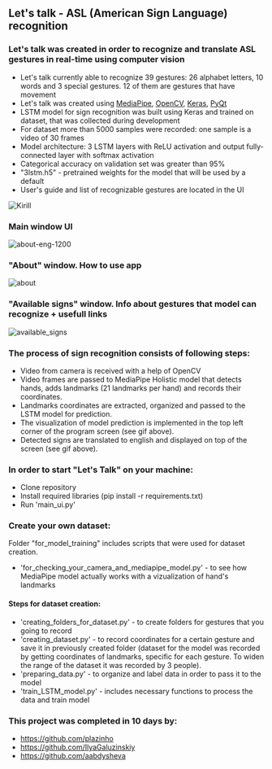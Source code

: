 ## Let's talk - ASL (American Sign Language) recognition
### Let's talk was created in order to recognize and translate ASL gestures in real-time using computer vision
- Let's talk currently able to recognize 39 gestures: 26 alphabet letters, 10 words and 3 special gestures. 12 of them are gestures that have movement
- Let's talk was created using [MediaPipe](https://github.com/google/mediapipe), [OpenCV](https://github.com/opencv/opencv), [Keras](https://github.com/keras-team/keras), [PyQt](https://github.com/qt)
- LSTM model for sign recognition was built using Keras and trained on dataset, that was collected during development
- For dataset more than 5000 samples were recorded: one sample is a video of 30 frames
- Model architecture: 3 LSTM layers with ReLU activation and output fully-connected layer with softmax activation
- Categorical accuracy on validation set was greater than 95%
- "3lstm.h5" - pretrained weights for the model that will be used by a default
- User's guide and list of recognizable gestures are located in the UI

![Kirill](https://user-images.githubusercontent.com/88561819/139092550-d1b2ef50-641f-467b-a74d-7a6550432974.gif)

### Main window UI
![about-eng-1200](https://user-images.githubusercontent.com/88561819/139127588-9ba7f567-4b5a-4173-86bc-9dfa5391af68.jpg)

### "About" window. How to use app
![about](https://user-images.githubusercontent.com/88561819/139136392-c7721446-11ce-42d6-bb94-cc8f4d4409de.png)

### "Available signs" window. Info about gestures that model can recognize + usefull links
![available_signs](https://user-images.githubusercontent.com/88561819/139136595-9daff1f6-02d0-470b-a402-514469fa8a30.png)

### The process of sign recognition consists of following steps:
- Video from camera is received with a help of OpenCV
- Video frames are passed to MediaPipe Holistic model that detects hands, adds landmarks (21 landmarks per hand) and records their coordinates.
- Landmarks coordinates are extracted, organized and passed to the LSTM model for prediction.
- The visualization of model prediction is implemented in the top left corner of the program screen (see gif above). 
- Detected signs are translated to english and displayed on top of the screen (see gif above).

### In order to start "Let's Talk" on your machine:
- Clone repository
- Install required libraries (pip install -r requirements.txt)
- Run 'main_ui.py'

### Create your own dataset:
Folder "for_model_training" includes scripts that were used for dataset creation.
- 'for_checking_your_camera_and_mediapipe_model.py' - to see how MediaPipe model actually works with a vizualization of hand's landmarks

#### Steps for dataset creation:
- 'creating_folders_for_dataset.py' - to create folders for gestures that you going to record
- 'creating_dataset.py' - to record coordinates for a certain gesture and save it in previously created folder (dataset for the model was recorded by getting coordinates of landmarks, specific for each gesture. To widen the range of the dataset it was recorded by 3 people).
- 'preparing_data.py' - to organize and label data in order to pass it to the model
- 'train_LSTM_model.py' - includes necessary functions to process the data and train model

### This project was completed in 10 days by:
- https://github.com/plazinho
- https://github.com/IlyaGaluzinskiy
- https://github.com/aabdysheva
